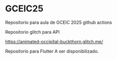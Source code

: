 # GCEIC25
Repositorio para aula de GCEIC 2025 github actions 

Repositorio glitch para API

https://animated-occipital-buckthorn.glitch.me/

Repositorio para Flutter 
A ser disponibilizado.
